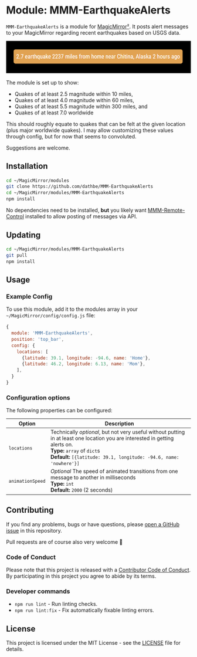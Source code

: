 # Module: MMM-EarthquakeAlerts

`MMM-EarthquakeAlerts` is a module for [MagicMirror²](https://github.com/MagicMirrorOrg/MagicMirror). It posts alert messages to your MagicMirror regarding recent earthquakes based on USGS data.

![Example Screenshot](screenshot.png)

The module is set up to show:
- Quakes of at least 2.5 magnitude within 10 miles,
- Quakes of at least 4.0 magnitude within 60 miles,
- Quakes of at least 5.5 magnitude within 300 miles, and
- Quakes of at least 7.0 worldwide

This should roughly equate to quakes that can be felt at the given location (plus major worldwide quakes).  I may allow customizing these values through config, but for now that seems to convoluted.

Suggestions are welcome.

## Installation

```bash
cd ~/MagicMirror/modules
git clone https://github.com/dathbe/MMM-EarthquakeAlerts
cd ~/MagicMirror/modules/MMM-EarthquakeAlerts
npm install
```

No dependencies need to be installed, **but** you likely want [MMM-Remote-Control](https://github.com/Jopyth/MMM-Remote-Control) installed to allow posting of messages via API.

## Updating

```sh
cd ~/MagicMirror/modules/MMM-EarthquakeAlerts
git pull
npm install
```

## Usage

### Example Config

To use this module, add it to the modules array in your `~/MagicMirror/config/config.js` file:

````js
{
  module: 'MMM-EarthquakeAlerts',
  position: 'top_bar',
  config: {
    locations: [
      {latitude: 39.1, longitude: -94.6, name: 'Home'},
      {latitude: 46.2, longitude: 6.13, name: 'Mom'},
    ],
  }
}
````

### Configuration options

The following properties can be configured:

| Option                | Description
|-----------------------|------------
|`locations`       |Technically *optional*, but not very useful without putting in at least one location you are interested in getting alerts on.<br>**Type:** `array` of `dict`s<br>**Default:** `[{latitude: 39.1, longitude: -94.6, name: 'nowhere'}]`
|`animationSpeed` |*Optional* The speed of animated transitions from one message to another in milliseconds<br>**Type:** `int`<br>**Default:** `2000` (2 seconds)

## Contributing

If you find any problems, bugs or have questions, please [open a GitHub issue](https://github.com/dathbe/MMM-EarthquakeAlerts/issues) in this repository.

Pull requests are of course also very welcome 🙂

### Code of Conduct

Please note that this project is released with a [Contributor Code of Conduct](CODE_OF_CONDUCT.md). By participating in this project you agree to abide by its terms.

### Developer commands

- `npm run lint` - Run linting checks.
- `npm run lint:fix` - Fix automatically fixable linting errors.

## License

This project is licensed under the MIT License - see the [LICENSE](LICENSE.md) file for details.
